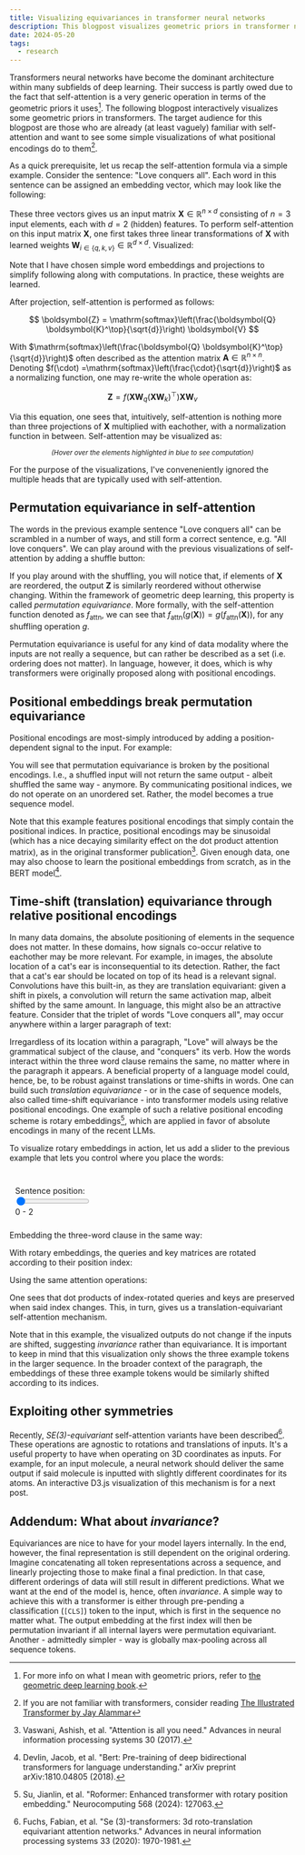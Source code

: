 ```yaml
---
title: Visualizing equivariances in transformer neural networks
description: This blogpost visualizes geometric priors in transformer neural networks
date: 2024-05-20
tags:
  - research
---
```


Transformers neural networks have become the dominant architecture within many subfields of deep learning.
Their success is partly owed due to the fact that self-attention is a very generic operation in terms of the geometric priors it uses[^geom].
The following blogpost interactively visualizes some geometric priors in transformers.
The target audience for this blogpost are those who are already (at least vaguely) familiar with self-attention and want to see some simple visualizations of what positional encodings do to them[^illustrated].

As a quick prerequisite, let us recap the self-attention formula via a simple example.
Consider the sentence: "Love conquers all".
Each word in this sentence can be assigned an embedding vector, which may look like the following:

<div style="text-align: center;" id="vis-x"></div>

These three vectors gives us an input matrix $\boldsymbol{X} \in \mathbb{R}^{n \times d}$ consisting of $n=3$ input elements, each with $d=2$ (hidden) features.
To perform self-attention on this input matrix $\boldsymbol{X}$, one first takes three linear transformations of $\boldsymbol{X}$ with learned weights $\boldsymbol{W}_{i \in \{q,k,v\}} \in \mathbb{R}^{d \times d}$. Visualized:

<div style="text-align: center;" id="vis-qkv"></div>


Note that I have chosen simple word embeddings and projections to simplify following along with computations.
In practice, these weights are learned.

After projection, self-attention is performed as follows:

$$
\boldsymbol{Z} = \mathrm{softmax}\left(\frac{\boldsymbol{Q} \boldsymbol{K}^\top}{\sqrt{d}}\right) \boldsymbol{V}
$$

With $\mathrm{softmax}\left(\frac{\boldsymbol{Q} \boldsymbol{K}^\top}{\sqrt{d}}\right)$ often described as the attention matrix $\boldsymbol{A} \in \mathbb{R}^{n \times n}$. Denoting $f(\cdot) =\mathrm{softmax}\left(\frac{\cdot}{\sqrt{d}}\right)$ as a normalizing function, one may re-write the whole operation as:

$$
\boldsymbol{Z} = f\Big(\boldsymbol{X}\boldsymbol{W}_q (\boldsymbol{X}\boldsymbol{W}_k)^\top\Big)\boldsymbol{X}\boldsymbol{W}_v
$$

Via this equation, one sees that, intuitively, self-attention is nothing more than three projections of $\boldsymbol{X}$ multiplied with eachother, with a normalization function in between. Self-attention may be visualized as:

<div style="text-align: center;" id="vis-attn"></div>
<p style="text-align: center;">
  <i><small>(Hover over the elements highlighted in blue to see computation)</small></i>
</p>

For the purpose of the visualizations, I've conveneniently ignored the multiple heads that are typically used with self-attention.

## Permutation equivariance in self-attention

The words in the previous example sentence "Love conquers all" can be scrambled in a number of ways, and still form a correct sentence, e.g. "All love conquers".
We can play around with the previous visualizations of self-attention by adding a shuffle button:

<div style="text-align: center;" id="vis-shuffle"></div>

If you play around with the shuffling, you will notice that, if elements of $\boldsymbol{X}$ are reordered, the output $\boldsymbol{Z}$ is similarly reordered without otherwise changing.
Within the framework of geometric deep learning, this property is called *permutation equivariance*.
More formally, with the self-attention function denoted as $f_\text{attn}$, we can see that $f_\text{attn}(g(\boldsymbol{X})) = g(f_\text{attn}(\boldsymbol{X}))$, for any shuffling operation $g$.

Permutation equivariance is useful for any kind of data modality where the inputs are not really a sequence, but can rather be described as a set (i.e. ordering does not matter).
In language, however, it does, which is why transformers were originally proposed along with positional encodings.

## Positional embeddings break permutation equivariance

Positional encodings are most-simply introduced by adding a position-dependent signal to the input.
For example:

<div style="text-align: center;" id="vis-pos"></div>

You will see that permutation equivariance is broken by the positional encodings.
I.e., a shuffled input will not return the same output - albeit shuffled the same way - anymore.
By communicating positional indices, we do not operate on an unordered set.
Rather, the model becomes a true sequence model.

Note that this example features positional encodings that simply contain the positional indices.
In practice, positional encodings may be sinusoidal (which has a nice decaying similarity effect on the dot product attention matrix), as in the original transformer publication[^vaswani].
Given enough data, one may also choose to learn the positional embeddings from scratch, as in the BERT model[^bert].

## Time-shift (translation) equivariance through relative positional encodings

In many data domains, the absolute positioning of elements in the sequence does not matter.
In these domains, how signals co-occur relative to eachother may be more relevant.
For example, in images, the absolute location of a cat's ear is inconsequential to its detection.
Rather, the fact that a cat's ear should be located on top of its head is a relevant signal.
Convolutions have this built-in, as they are translation equivariant: given a shift in pixels, a convolution will return the same activation map, albeit shifted by the same amount.
In language, this might also be an attractive feature.
Consider that the triplet of words "Love conquers all", may occur anywhere within a larger paragraph of text:

<div id="paragraph"></div>

Irregardless of its location within a paragraph, "Love" will always be the grammatical subject of the clause, and "conquers" its verb.
How the words interact within the three word clause remains the same, no matter where in the paragraph it appears.
A beneficial property of a language model could, hence, be, to be robust against translations or time-shifts in words.
One can build such *translation equivariance* - or in the case of sequence models, also called time-shift equivariance - into transformer models using relative positional encodings.
One example of such a relative positional encoding scheme is rotary embeddings[^rotary], which are applied in favor of absolute encodings in many of the recent LLMs.

To visualize rotary embeddings in action, let us add a slider to the previous example that lets you control where you place the words:

<style>
    .row {
    display: flex;
    clear: both;
    }

    .column {
    float: left;
    padding: 10px;
    }

    .left {
    width: 35%;
    }

    .right {
    width: 65%;
    }
    input,output{display: inline-block;
    vertical-align: middle;}
</style>

<div class="row">
  <div class="column left">
    <br>
    Sentence position: <br>
    <input type="range" name="slider" id=slider min="0" max="35" value="0" oninput='slideroutput.value = slider.value.toString()+" - "+(+slider.value+2).toString()'>  <output id="slideroutput">0 - 2</output>
  </div>
  <div class="column right"><div id="paragraph2"></div></div>
</div> 

Embedding the three-word clause in the same way:
<div style="text-align: center;" id="vis-x-rel"></div>
<div style="text-align: center;" id="vis-qkv-rel"></div>

With rotary embeddings, the queries and key matrices are rotated according to their position index:

<div style="text-align: center;" id="vis-rot-rel"></div>

Using the same attention operations:

<div style="text-align: center;" id="vis-attn-rel"></div>

One sees that dot products of index-rotated queries and keys are preserved when said index changes.
This, in turn, gives us a translation-equivariant self-attention mechanism.

Note that in this example, the visualized outputs do not change if the inputs are shifted, suggesting *invariance* rather than equivariance.
It is important to keep in mind that this visualization only shows the three example tokens in the larger sequence.
In the broader context of the paragraph, the embeddings of these three example tokens would be similarly shifted according to its indices.

## Exploiting other symmetries

Recently, *SE(3)-equivariant* self-attention variants have been described[^SE3].
These operations are agnostic to rotations and translations of inputs.
It's a useful property to have when operating on 3D coordinates as inputs.
For example, for an input molecule, a neural network should deliver the same output if said molecule is inputted with slightly different coordinates for its atoms.
An interactive D3.js visualization of this mechanism is for a next post.

## Addendum: What about *invariance*?

Equivariances are nice to have for your model layers internally.
In the end, however, the final representation is still dependent on the original ordering.
Imagine concatenating all token representations across a sequence, and linearly projecting those to make final a final prediction.
In that case, different orderings of data will still result in different predictions.
What we want at the end of the model is, hence, often *invariance*.
A simple way to achieve this with a transformer is either through pre-pending a classification ($\texttt{[CLS]}$) token to the input, which is first in the sequence no matter what.
The output embedding at the first index will then be permutation invariant if all internal layers were permutation equivariant.
Another - admittedly simpler - way is globally max-pooling across all sequence tokens.


[^geom]: For more info on what I mean with geometric priors, refer to [the geometric deep learning book](https://geometricdeeplearning.com/).

[^illustrated]: If you are not familiar with transformers, consider reading [The Illustrated Transformer by Jay Alammar](http://jalammar.github.io/illustrated-transformer/)

[^vaswani]: Vaswani, Ashish, et al. "Attention is all you need." Advances in neural information processing systems 30 (2017).

[^bert]: Devlin, Jacob, et al. "Bert: Pre-training of deep bidirectional transformers for language understanding." arXiv preprint arXiv:1810.04805 (2018).

[^rotary]: Su, Jianlin, et al. "Roformer: Enhanced transformer with rotary position embedding." Neurocomputing 568 (2024): 127063.

[^SE3]: Fuchs, Fabian, et al. "Se (3)-transformers: 3d roto-translation equivariant attention networks." Advances in neural information processing systems 33 (2020): 1970-1981.

<script type="module">

import * as d3 from "https://cdn.jsdelivr.net/npm/d3@7/+esm";

function fillmatrix(matrix, coords, label, to) {
    coords.forEach(i => d3.select(to).selectAll('tspan[*|label="'+label+i+'"]').text(matrix[i[0]-1][i[1]-1]));
};

function fillmatrix_formatted(matrix, coords, label, format, to) {
    const f = d3.format(format);
    coords.forEach(i => d3.select(to).selectAll('tspan[*|label="'+label+i+'"]').text(f(matrix[i[0]-1][i[1]-1])));
};

function multiplyMatrices(m1, m2) {
    var result = [];
    for (var i = 0; i < m1.length; i++) {
        result[i] = [];
        for (var j = 0; j < m2[0].length; j++) {
            var sum = 0;
            for (var k = 0; k < m1[0].length; k++) {
                sum += m1[i][k] * m2[k][j];
            }
            result[i][j] = sum;
        }
    }
    return result;
};

function transpose(matrix) {
    return matrix[0].map((col, i) => matrix.map(row => row[i]));
};

function softmax(arr) {
    return arr.map(function(value,index) { 
        return Math.exp(value) / arr.map( function(y /*value*/){ return Math.exp(y) } ).reduce( function(a,b){ return a+b });
    });
};

function compute(X, P, Wq, Wk, Wv, add_P=false) {
    if (add_P) {
        X = [[X[0][0] + P[0][0], X[0][1] + P[0][1]], [X[1][0] + P[1][0], X[1][1] + P[1][1]], [X[2][0] + P[2][0], X[2][1] + P[2][1]]];
    }
    var Q = multiplyMatrices(X, Wq);
    var K = multiplyMatrices(X, Wk);
    var V = multiplyMatrices(X, Wv);
    var QK = multiplyMatrices(Q, transpose(K));
    var A = [softmax(QK[0].map(i => i / 1.41421)), softmax(QK[1].map(i => i / 1.41421)), softmax(QK[2].map(i => i / 1.41421))];
    var Z = multiplyMatrices(A, V);
    return [Q,K,V,QK,A,Z];
};

function computeRotary(X, P, Wq, Wk, Wv, start_index) {
    var Q = multiplyMatrices(X, Wq);
    var K = multiplyMatrices(X, Wk);
    var V = multiplyMatrices(X, Wv);

    const pos = [start_index, start_index+1, start_index+2];

    var get_rotmat = function(p) {
        return [[Math.cos(p), -Math.sin(p)], [Math.sin(p), Math.cos(p)]];
    };
    const rots = pos.map(get_rotmat);
    const Qrot = [
        multiplyMatrices(rots[0], transpose([Q[0]])),
        multiplyMatrices(rots[1], transpose([Q[1]])),
        multiplyMatrices(rots[2], transpose([Q[2]])),
    ];
    const Krot = [
        multiplyMatrices(rots[0], transpose([K[0]])),
        multiplyMatrices(rots[1], transpose([K[1]])),
        multiplyMatrices(rots[2], transpose([K[2]])),
    ];

    var QK = multiplyMatrices(Qrot, transpose(Krot));
    var A = [softmax(QK[0].map(i => i / 1.41421)), softmax(QK[1].map(i => i / 1.41421)), softmax(QK[2].map(i => i / 1.41421))];
    var Z = multiplyMatrices(A, V);
    return [Q,K,V,Qrot,Krot,QK,A,Z];
};

function shuffleArray(array) {
    let currentIndex = array.length;

    // While there remain elements to shuffle...
    while (currentIndex != 0) {

        // Pick a remaining element...
        let randomIndex = Math.floor(Math.random() * currentIndex);
        currentIndex--;

        // And swap it with the current element.
        [array[currentIndex], array[randomIndex]] = [
        array[randomIndex], array[currentIndex]];
    }
    };

function AttnHover(to) {
    function preSoftHover(item, to) {
        const code = item[0];
        const orig_color = d3.select(to).selectAll('rect[*|label*="presoft_'+item[1]+'"]').style("fill");

        const selection = d3.select(to).selectAll('g[*|label*="presoft_'+code+'"]');
        selection.on('mouseover.'+code, function(d) {
            d3.select(this).selectChildren("rect").style("fill", "#a1c9f4");
            d3.select(to).selectAll('rect[*|label*="presoft_'+item[1]+'"]').style("fill", "#a1c9f4").style("opacity", 1.0);
        });
        selection.on('mouseout.'+code, function(d) {
            d3.select(this).selectChildren("rect").style("fill", "white");
            d3.select(to).selectAll('rect[*|label*="presoft_'+item[1]+'"]').style("fill", orig_color).style("opacity", 0.33);
        });
    };


    [["c1", "k1"], ["c2", "k2"], ["c3", "k3"]].forEach(i => preSoftHover(i, to));
    [["r1", "q1"], ["r2", "q2"], ["r3", "q3"]].forEach(i => preSoftHover(i, to));

    const z_r1 = d3.select(to).selectAll('g[*|label*="z_r1"]');
    var z_r1_color = z_r1.selectChildren("rect").style("fill");
    z_r1.on("mouseover.z_r1", function(d) {
        d3.select(this).selectChildren("rect").style("fill", "#a1c9f4").style("opacity", 1.0);
        d3.select(to).selectAll('g[*|label*="A1"]').selectChildren("rect").style("fill", "#a1c9f4");
    });
    z_r1.on("mouseout.z_r1", function(d) {
        d3.select(this).selectChildren("rect").style("fill", z_r1_color).style("opacity", 0.33);
        d3.select(to).selectAll('g[*|label*="A1"]').selectChildren("rect").style("fill", "white");
    });

    const z_r2 = d3.select(to).selectAll('g[*|label*="z_r2"]');
    var z_r2_color = z_r2.selectChildren("rect").style("fill");
    z_r2.on("mouseover.z_r2", function(d) {
        d3.select(this).selectChildren("rect").style("fill", "#a1c9f4").style("opacity", 1.0);
        d3.select(to).selectAll('g[*|label*="A2"]').selectChildren("rect").style("fill", "#a1c9f4");
    });
    z_r2.on("mouseout.z_r2", function(d) {
        d3.select(this).selectChildren("rect").style("fill", z_r2_color).style("opacity", 0.33);
        d3.select(to).selectAll('g[*|label*="A2"]').selectChildren("rect").style("fill", "white");
    });

    const z_r3 = d3.select(to).selectAll('g[*|label*="z_r3"]');
    var z_r3_color = z_r3.selectChildren("rect").style("fill");
    z_r3.on("mouseover.z_r3", function(d) {
        d3.select(this).selectChildren("rect").style("fill", "#a1c9f4").style("opacity", 1.0);
        d3.select(to).selectAll('g[*|label*="A3"]').selectChildren("rect").style("fill", "#a1c9f4");
    });
    z_r3.on("mouseout.z_r3", function(d) {
        d3.select(this).selectChildren("rect").style("fill", z_r3_color).style("opacity", 0.33);
        d3.select(to).selectAll('g[*|label*="A3"]').selectChildren("rect").style("fill", "white");
    });

    var v_c1_color = d3.select(to).selectAll('g[*|label*="v_r1"]').selectChildren("rect").style("fill");
    var v_c2_color = d3.select(to).selectAll('g[*|label*="v_r2"]').selectChildren("rect").style("fill");
    var v_c3_color = d3.select(to).selectAll('g[*|label*="v_r3"]').selectChildren("rect").style("fill");

    const z_c1 = d3.select(to).selectAll('g[*|label*="z_c1"]');
    z_c1.on("mouseover.z_c1", function(d) {
        d3.select(this).selectChildren("rect").style("fill", "#a1c9f4");
        d3.select(to).selectAll('g[*|label*="v_c1"]').selectChildren("rect").style("fill", "#a1c9f4").style("opacity", 1.0);
    });
    z_c1.on("mouseout.z_c1", function(d) {
        d3.select(to).selectAll('g[*|label*="v_r1_v_c1"]').selectChildren("rect").style("fill", v_c1_color).style("opacity", 0.33);
        d3.select(to).selectAll('g[*|label*="v_r2_v_c1"]').selectChildren("rect").style("fill", v_c2_color).style("opacity", 0.33);
        d3.select(to).selectAll('g[*|label*="v_r3_v_c1"]').selectChildren("rect").style("fill", v_c3_color).style("opacity", 0.33);
    });

    const z_c2 = d3.select(to).selectAll('g[*|label*="z_c2"]');
    z_c2.on("mouseover.z_c2", function(d) {
        d3.select(this).selectChildren("rect").style("fill", "#a1c9f4");
        d3.select(to).selectAll('g[*|label*="v_c2"]').selectChildren("rect").style("fill", "#a1c9f4").style("opacity", 1.0);
    });
    z_c2.on("mouseout.z_c2", function(d) {
        d3.select(to).selectAll('g[*|label*="v_r1_v_c2"]').selectChildren("rect").style("fill", v_c1_color).style("opacity", 0.33);
        d3.select(to).selectAll('g[*|label*="v_r2_v_c2"]').selectChildren("rect").style("fill", v_c2_color).style("opacity", 0.33);
        d3.select(to).selectAll('g[*|label*="v_r3_v_c2"]').selectChildren("rect").style("fill", v_c3_color).style("opacity", 0.33);
    });
    
};

function drawX(X, words, order, from, to, color=false) {
    d3.xml(from)
    .then(data => {
        if (d3.select(to).node().children.length == 0) {
            d3.select(to).node().append(data.documentElement);
        }

        let words_new = [
            words[0].charAt(0).toUpperCase() + words[0].slice(1),
            words[1],
            words[2],
        ];

        [0,1,2].forEach(i => d3.select(to).selectAll('tspan[*|label="word'+(i+1)+'"]').text(words_new[i]));
        fillmatrix(X, ["11", "12", "21", "22", "31", "32"], "x", to);
        d3.select(to).selectAll('text').style("cursor", "default");
        
        if (color) {
            var colors = ["#ffb482", "#8de5a1", "#ff9f9b"];
            d3.select(to).selectAll('rect[*|label*="X1"]').style("fill", colors[order[0]]).style("opacity", 0.33);
            d3.select(to).selectAll('rect[*|label*="X2"]').style("fill", colors[order[1]]).style("opacity", 0.33);
            d3.select(to).selectAll('rect[*|label*="X3"]').style("fill", colors[order[2]]).style("opacity", 0.33);
        };
        });
};

function drawQKV(Q,K,V, Wq, Wk, Wv, order, from, to, color=false) {
    d3.xml(from)
    .then(data => {
        if (d3.select(to).node().children.length == 0) {
            d3.select(to).node().append(data.documentElement);
        }

        d3.select(to).selectAll('text').style("cursor", "default");

        fillmatrix(Q, ["11", "12", "21", "22", "31", "32"], "Q", to);
        fillmatrix(K, ["11", "12", "21", "22", "31", "32"], "K", to);
        fillmatrix(V, ["11", "12", "21", "22", "31", "32"], "V", to);
        fillmatrix(Wq, ["11", "12", "21", "22"], "Wq", to);
        fillmatrix(Wk, ["11", "12", "21", "22"], "Wk", to);
        fillmatrix(Wv, ["11", "12", "21", "22"], "Wv", to);

        if (color) {
            var colors = ["#ffb482", "#8de5a1", "#ff9f9b"];
            d3.select(to).selectAll('rect[*|label*="Q1"]').style("fill", colors[order[0]]).style("opacity", 0.33);
            d3.select(to).selectAll('rect[*|label*="Q2"]').style("fill", colors[order[1]]).style("opacity", 0.33);
            d3.select(to).selectAll('rect[*|label*="Q3"]').style("fill", colors[order[2]]).style("opacity", 0.33);
            d3.select(to).selectAll('rect[*|label*="K1"]').style("fill", colors[order[0]]).style("opacity", 0.33);
            d3.select(to).selectAll('rect[*|label*="K2"]').style("fill", colors[order[1]]).style("opacity", 0.33);
            d3.select(to).selectAll('rect[*|label*="K3"]').style("fill", colors[order[2]]).style("opacity", 0.33);
            d3.select(to).selectAll('rect[*|label*="V1"]').style("fill", colors[order[0]]).style("opacity", 0.33);
            d3.select(to).selectAll('rect[*|label*="V2"]').style("fill", colors[order[1]]).style("opacity", 0.33);
            d3.select(to).selectAll('rect[*|label*="V3"]').style("fill", colors[order[2]]).style("opacity", 0.33);
        };
        });
};

function drawAttn(Q,K,V,QK,A,Z, order, from, to, color=false, format_QK=false) {
    d3.xml(from)
    .then(data => {
        if (d3.select(to).node().children.length == 0) {
            d3.select(to).node().append(data.documentElement);
        }

        d3.select(to).selectAll('text').style("cursor", "default");

        if (format_QK) {
            fillmatrix_formatted(Q, ["11", "12", "21", "22", "31", "32"], "Q", ".2f", to);
            fillmatrix_formatted(K, ["11", "12", "21", "22", "31", "32"], "K", ".2f", to);
            fillmatrix_formatted(V, ["11", "12", "21", "22", "31", "32"], "V", ".2f", to);
            fillmatrix_formatted(QK, ["11", "12", "13", "21", "22", "23", "31", "32", "33"], "QK", ".2f", to);
        } else {
            fillmatrix(Q, ["11", "12", "21", "22", "31", "32"], "Q", to);
            fillmatrix(K, ["11", "12", "21", "22", "31", "32"], "K", to);
            fillmatrix(V, ["11", "12", "21", "22", "31", "32"], "V", to);
            fillmatrix(QK, ["11", "12", "13", "21", "22", "23", "31", "32", "33"], "QK", to);
        }
        
        
        fillmatrix_formatted(A, ["11", "12", "13", "21", "22", "23", "31", "32", "33"], "A", ".2f", to);
        fillmatrix_formatted(Z, ["11", "12", "21", "22", "31", "32"], "Z", ".2f", to);

        if (color) {
            var colors = ["#ffb482", "#8de5a1", "#ff9f9b"];
            d3.select(to).selectAll('rect[*|label*="presoft_k1"]').style("fill", colors[order[0]]).style("opacity", 0.33);
            d3.select(to).selectAll('rect[*|label*="presoft_k2"]').style("fill", colors[order[1]]).style("opacity", 0.33);
            d3.select(to).selectAll('rect[*|label*="presoft_k3"]').style("fill", colors[order[2]]).style("opacity", 0.33);
            d3.select(to).selectAll('rect[*|label*="presoft_q1"]').style("fill", colors[order[0]]).style("opacity", 0.33);
            d3.select(to).selectAll('rect[*|label*="presoft_q2"]').style("fill", colors[order[1]]).style("opacity", 0.33);
            d3.select(to).selectAll('rect[*|label*="presoft_q3"]').style("fill", colors[order[2]]).style("opacity", 0.33);
            d3.select(to).selectAll('g[*|label*="z_r1"]').selectChildren("rect").style("fill", colors[order[0]]).style("opacity", 0.33);
            d3.select(to).selectAll('g[*|label*="z_r2"]').selectChildren("rect").style("fill", colors[order[1]]).style("opacity", 0.33);
            d3.select(to).selectAll('g[*|label*="z_r3"]').selectChildren("rect").style("fill", colors[order[2]]).style("opacity", 0.33);
            d3.select(to).selectAll('g[*|label*="v_r1"]').selectChildren("rect").style("fill", colors[order[0]]).style("opacity", 0.33);
            d3.select(to).selectAll('g[*|label*="v_r2"]').selectChildren("rect").style("fill", colors[order[1]]).style("opacity", 0.33);
            d3.select(to).selectAll('g[*|label*="v_r3"]').selectChildren("rect").style("fill", colors[order[2]]).style("opacity", 0.33);
        };

        AttnHover(to);
        });
};

function drawShuffle(X, P, words, Wq, Wk, Wv, order, from, to, add_P) {
    d3.xml(from)
    .then(data => {
        if (d3.select(to).node().children.length == 0) {
            d3.select(to).node().append(data.documentElement);
        }
        d3.select(to).selectAll('text').style("cursor", "default");

        var shuffle = d3.select(to).select('g[*|label="shuffle"]');
        shuffle.on("mouseover", function(d) {
            d3.select(this).selectChildren("path").style("stroke", "#ffb482").style("opacity", 0.66);
        });
        shuffle.on("mouseout", function(d) {
            d3.select(this).selectChildren("path").style("stroke", "black").style("opacity", 1.00);
        });

        shuffle.on('click', function() {
            shuffleArray(order);
            var [Q,K,V,QK,A,Z] = compute(order.map(i=>X[i]), P, Wq, Wk, Wv, add_P);
            drawX(order.map(i=>X[i]), order.map(i=>words[i]), order,from, to, true);
            drawQKV(Q,K,V,Wq,Wk,Wv,order,from, to, true);
            drawAttn(Q,K,V,QK,A,Z,order,from, to, true);
        });
    });
};

function drawP(P, from, to) {
    d3.xml(from)
    .then(data => {
        if (d3.select(to).node().children.length == 0) {
            d3.select(to).node().append(data.documentElement);
        }

        fillmatrix(P, ["11", "12", "21", "22", "31", "32"], "p", to);
        d3.select(to).selectAll('text').style("cursor", "default");
        d3.select(to).selectAll('rect[*|label*="P"]').style("fill", '#d0bbff').style("opacity", 0.66);

        });
};

function drawRotation(Q,K,Qrot,Krot,start_index, order, from, to) {
    d3.xml(from)
    .then(data => {
        if (d3.select(to).node().children.length == 0) {
            d3.select(to).node().append(data.documentElement);
        }

        d3.select(to).selectAll('text').style("cursor", "default");

        var colors = ["#ffb482", "#8de5a1", "#ff9f9b"];
        d3.select(to).selectAll('rect[*|label*="Q1"]').style("fill", colors[order[0]]).style("opacity", 0.33);
        d3.select(to).selectAll('rect[*|label*="Q2"]').style("fill", colors[order[1]]).style("opacity", 0.33);
        d3.select(to).selectAll('rect[*|label*="Q3"]').style("fill", colors[order[2]]).style("opacity", 0.33);
        d3.select(to).selectAll('rect[*|label*="K1"]').style("fill", colors[order[0]]).style("opacity", 0.33);
        d3.select(to).selectAll('rect[*|label*="K2"]').style("fill", colors[order[1]]).style("opacity", 0.33);
        d3.select(to).selectAll('rect[*|label*="K3"]').style("fill", colors[order[2]]).style("opacity", 0.33);

        const pos = [start_index, start_index+1, start_index+2];
        var format_rotmat = function(p) {
            return [["cos("+p+")", "-sin("+p+")"], ["sin("+p+")", "cos("+p+")"]]
        }

        fillmatrix(Q, ["11", "12", "21", "22", "31", "32"], "Q", to);
        fillmatrix(K, ["11", "12", "21", "22", "31", "32"], "K", to);

        fillmatrix(format_rotmat(pos[0]), ["11", "12", "21", "22"], "R1", to);
        fillmatrix(format_rotmat(pos[1]), ["11", "12", "21", "22"], "R2", to);
        fillmatrix(format_rotmat(pos[2]), ["11", "12", "21", "22"], "R3", to);
        
        fillmatrix_formatted(Qrot, ["11", "12", "21", "22", "31", "32"], "Qrot", ".2f", to);
        fillmatrix_formatted(Krot, ["11", "12", "21", "22", "31", "32"], "Krot", ".2f", to);
        
    });
};

const words = ["love", "conquers", "all"];
var X = [[1, 2], [0, 2], [1, 1]];
const Wq = [ [1,-1],[0,1] ];
const Wk = [ [1,0],[1,-1] ];
const Wv = [ [1,0],[1,1] ];
var order = [0,1,2];


var [Q,K,V,QK,A,Z] = compute(X, 0, Wq, Wk, Wv, false);

drawX(X, words, order,'./x.svg', '#vis-x');
drawQKV(Q,K,V,Wq,Wk,Wv,order,'./qkv.svg', '#vis-qkv');

drawAttn(Q,K,V,QK,A,Z,order,'./attn.svg', '#vis-attn');

drawX(X, words, order,'./shuffler.svg', '#vis-shuffle', true);
drawQKV(Q,K,V,Wq,Wk,Wv,order,'./shuffler.svg', '#vis-shuffle', true);
drawAttn(Q,K,V,QK,A,Z,order,'./shuffler.svg', '#vis-shuffle', true);
drawShuffle(X, 0, words, Wq, Wk, Wv, order, './shuffler.svg', '#vis-shuffle', false);

const P = [[0,0], [1, 1], [2, 2]];
var [Q,K,V,QK,A,Z] = compute(X, P, Wq, Wk, Wv, true);
drawX(X, words, order,'./pos.svg', '#vis-pos', true);
drawP(P, './pos.svg', '#vis-pos')
drawQKV(Q,K,V,Wq,Wk,Wv,order,'./pos.svg', '#vis-pos', true);
drawAttn(Q,K,V,QK,A,Z,order,'./pos.svg', '#vis-pos', true);
drawShuffle(X, P, words, Wq, Wk, Wv, order, './pos.svg', '#vis-pos', true);

const paragraph = ["Lorem", "ipsum", "dolor", "sit", "amet,", "consectetur", "adipiscing", "elit,", "sed", "do", "eiusmod", "tempor", "incididunt", "ut", "labore", "et", "dolore", "magna", "aliqua.", "Ut", "enim", "ad", "minim", "veniam,", "quis", "nostrud", "exercitation", "ullamco", "laboris", "nisi", "ut", "aliquip", "ex", "ea", "commodo", "consequat.</small></small>"];

const insertion = ["</small></small><b>love", "conquers", "all</b><small><small>"];
var location = document.getElementById("slider").value;

function displayParagraph(paragraph_id, location) {
    const joined = ["<small><small>"].concat(paragraph.slice(0, location),insertion, paragraph.slice(location, -1));
    var div = document.getElementById(paragraph_id);
    div.innerHTML = joined.join(" ");
};

displayParagraph('paragraph', 5);
displayParagraph('paragraph2', location);


var [Q,K,V,Qrot,Krot,QK,A,Z] = computeRotary(X, 0, Wq, Wk, Wv, +location);
drawX(X, words, order,'./x.svg', '#vis-x-rel', true);
drawQKV(Q,K,V,Wq,Wk,Wv,order,'./qkv.svg', '#vis-qkv-rel', true);
drawRotation(Q,K,Qrot,Krot,+location,order,'./rotary.svg', '#vis-rot-rel');
drawAttn(Qrot,Krot,V,QK,A,Z,order,'./attn.svg', '#vis-attn-rel', true, true);

d3.select("#slider").on("change", function(d){
    location = this.value
    displayParagraph('paragraph2', location);
    order = [0,1,2];
    var [Q,K,V,Qrot,Krot,QK,A,Z] = computeRotary(X, 0, Wq, Wk, Wv, +location);
    drawRotation(Q,K,Qrot,Krot,+location,order,'./rotary.svg', '#vis-rot-rel');
    drawAttn(Qrot,Krot,V,QK,A,Z,order,'./attn.svg', '#vis-attn-rel', true, true);
  });

</script>
